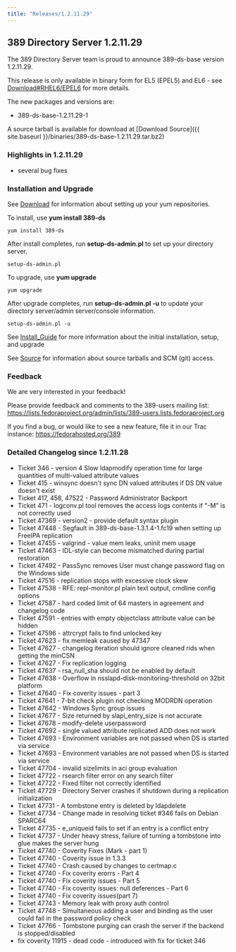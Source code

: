 ```yaml
---
title: "Releases/1.2.11.29"
---
```

389 Directory Server 1.2.11.29
------------------------------

The 389 Directory Server team is proud to announce 389-ds-base version 1.2.11.29.

This release is only available in binary form for EL5 (EPEL5) and EL6 - see [Download\#RHEL6/EPEL6](../download.html) for more details.

The new packages and versions are:

-   389-ds-base-1.2.11.29-1

A source tarball is available for download at [Download Source]({{ site.baseurl }}/binaries/389-ds-base-1.2.11.29.tar.bz2)

### Highlights in 1.2.11.29

-   several bug fixes

### Installation and Upgrade

See [Download](../download.html) for information about setting up your yum repositories.

To install, use **yum install 389-ds**

`yum install 389-ds`

After install completes, run **setup-ds-admin.pl** to set up your directory server.

`setup-ds-admin.pl`

To upgrade, use **yum upgrade**

`yum upgrade`

After upgrade completes, run **setup-ds-admin.pl -u** to update your directory server/admin server/console information.

`setup-ds-admin.pl -u`

See [Install\_Guide](../legacy/install-guide.html) for more information about the initial installation, setup, and upgrade

See [Source](../development/source.html) for information about source tarballs and SCM (git) access.

### Feedback

We are very interested in your feedback!

Please provide feedback and comments to the 389-users mailing list: <https://lists.fedoraproject.org/admin/lists/389-users.lists.fedoraproject.org>

If you find a bug, or would like to see a new feature, file it in our Trac instance: <https://fedorahosted.org/389>

### Detailed Changelog since 1.2.11.28

-   Ticket 346 - version 4 Slow ldapmodify operation time for large quantities of multi-valued attribute values
-   Ticket 415 - winsync doesn't sync DN valued attributes if DS DN value doesn't exist
-   Ticket 417, 458, 47522 - Password Administrator Backport
-   Ticket 471 - logconv.pl tool removes the access logs contents if "-M" is not correctly used
-   Ticket 47369 - version2 - provide default syntax plugin
-   Ticket 47448 - Segfault in 389-ds-base-1.3.1.4-1.fc19 when setting up FreeIPA replication
-   Ticket 47455 - valgrind - value mem leaks, uninit mem usage
-   Ticket 47463 - IDL-style can become mismatched during partial restoration
-   Ticket 47492 - PassSync removes User must change password flag on the Windows side
-   Ticket 47516 - replication stops with excessive clock skew
-   Ticket 47538 - RFE: repl-monitor.pl plain text output, cmdline config options
-   Ticket 47587 - hard coded limit of 64 masters in agreement and changelog code
-   Ticket 47591 - entries with empty objectclass attribute value can be hidden
-   Ticket 47596 - attrcrypt fails to find unlocked key
-   Ticket 47623 - fix memleak caused by 47347
-   Ticket 47627 - changelog iteration should ignore cleaned rids when getting the minCSN
-   Ticket 47627 - Fix replication logging
-   Ticket 47637 - rsa\_null\_sha should not be enabled by default
-   Ticket 47638 - Overflow in nsslapd-disk-monitoring-threshold on 32bit platform
-   Ticket 47640 - Fix coverity issues - part 3
-   Ticket 47641 - 7-bit check plugin not checking MODRDN operation
-   Ticket 47642 - Windows Sync group issues
-   Ticket 47677 - Size returned by slapi\_entry\_size is not accurate
-   Ticket 47678 - modify-delete userpassword
-   Ticket 47692 - single valued attribute replicated ADD does not work
-   Ticket 47693 - Environment variables are not passed when DS is started via service
-   Ticket 47693 - Environment variables are not passed when DS is started via service
-   Ticket 47704 - invalid sizelimits in aci group evaluation
-   Ticket 47722 - rsearch filter error on any search filter
-   Ticket 47722 - Fixed filter not correctly identified
-   Ticket 47729 - Directory Server crashes if shutdown during a replication initialization
-   Ticket 47731 - A tombstone entry is deleted by ldapdelete
-   Ticket 47734 - Change made in resolving ticket \#346 fails on Debian SPARC64
-   Ticket 47735 - e\_uniqueid fails to set if an entry is a conflict entry
-   Ticket 47737 - Under heavy stress, failure of turning a tombstone into glue makes the server hung
-   Ticket 47740 - Coverity Fixes (Mark - part 1)
-   Ticket 47740 - Coverity issue in 1.3.3
-   Ticket 47740 - Crash caused by changes to certmap.c
-   Ticket 47740 - Fix coverity erorrs - Part 4
-   Ticket 47740 - Fix coverity issues - Part 5
-   Ticket 47740 - Fix coverity issues: null deferences - Part 6
-   Ticket 47740 - Fix coverity issues(part 7)
-   Ticket 47743 - Memory leak with proxy auth control
-   Ticket 47748 - Simultaneous adding a user and binding as the user could fail in the password policy check
-   Ticket 47766 - Tombstone purging can crash the server if the backend is stopped/disabled
-   fix coverity 11915 - dead code - introduced with fix for ticket 346

